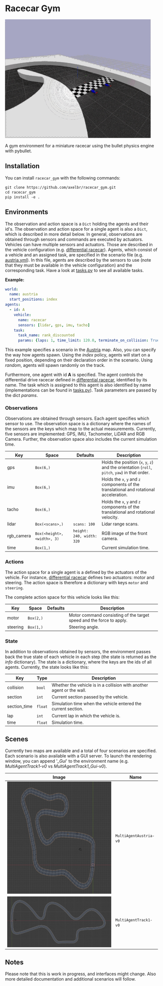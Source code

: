 # Racecar Gym

![berlin track](docs/racecar_gym.gif)

A gym environment for a miniature racecar using the bullet physics engine with pybullet.
## Installation
You can install ``racecar_gym`` with the following commands:

```shell_script
git clone https://github.com/axelbr/racecar_gym.git
cd racecar_gym
pip install -e .
```

## Environments

The observation and action space is a `Dict` holding the agents and their id's. The observation and action space for a single agent 
is also a `Dict`, which is described in more detail below. In general, observations are obtained through sensors and commands
are executed by actuators. Vehicles can have multiple sensors and actuators. Those are described in the vehicle configuration
(e.g. [differential racecar](models/vehicles/racecar/racecar.yml)). Agents, which consist of a vehicle and an assigned task,
are specified in the scenario file (e.g. [austria.yml](scenarios/austria.yml)). In this file, agents are described by the
sensors to use (note that they must be available in the vehicle configuration) and the corresponding task. Have a look at
[tasks.py](racecar_gym/core/tasks.py) to see all available tasks.

**Example:**
```yaml
world:
  name: austria
  start_positions: index
agents:
  - id: A
    vehicle:
      name: racecar
      sensors: [lidar, gps, imu, tacho]
    task:
      task_name: rank_discounted
      params: {laps: 1, time_limit: 120.0, terminate_on_collision: True}
```

This example specifies a scenario in the [Austria](models/scenes/austria/austria.yml) map. Also, you can specify the way 
how agents spawn. Using the *index* policy, agents will start on a fixed position, depending on their declaration order in
the scenario. Using *random*, agents will spawn randomly on the track.

Furthermore, one agent with id **A**
is specified. The agent controls the differential drive racecar defined in [differential racecar](models/vehicles/racecar/racecar.yml),
identified by its name. The task which is assigned to this agent is also identified by name (implementations can be found in [tasks.py](racecar_gym/core/tasks.py)).
Task parameters are passed by the dict *params*.

### Observations

Observations are obtained through sensors. Each agent specifies which sensor to use. The observation space is a dictionary
where the names of the sensors are the keys which map to the actual measurements. Currently, five sensors are implemented:
GPS, IMU, Tachometer, LiDAR and RGB Camera. Further, the observation space also includes the current simulation time.

|Key|Space|Defaults|Description|
|---|---|---|---|
|gps|`Box(6,)`| |Holds the position (`x`, `y`, `z`) and the orientation (`roll`, `pitch`, `yaw`) in that order.|
|imu|`Box(6,)`| |Holds the `x`, `y` and `z` components of the translational and rotational acceleration.|
|tacho|`Box(6,)`| |Holds the `x`, `y` and `z` components of the translational and rotational velocity.|
|lidar|`Box(<scans>,)`|`scans: 100`|Lidar range scans.|
|rgb_camera|`Box(<height>, <width>, 3)`|`height: 240, width: 320`|RGB image of the front camera.|
|time|`Box(1,)`| |Current simulation time.|

### Actions
The action space for a single agent is a defined by the actuators of the vehicle. For instance, [differential racecar](models/vehicles/racecar/racecar.yml)
defines two actuators: motor and steering. The action space is therefore a dictionary with keys `motor` and `steering`.

The complete action space for this vehicle looks like this:

|Key|Space|Defaults|Description|
|---|---|---|---|
|motor|`Box(2,)`| |Motor command consisting of the target speed and the force to apply.|
|steering|`Box(1,)`| |Steering angle.|

### State
In addition to observations obtained by sensors, the environment passes back the true state of each vehicle in each
step (the state is returned as the *info* dictionary). The state is a dictionary, where the keys are the ids of all agents.
Currently, the state looks like this:

|Key|Type|Description|
|---|---|---|
|collision|`bool`|Whether the vehicle is in a collision with another agent or the wall.|
|section|`int`|Current section passed by the vehicle.|
|section_time|`float`|Simulation time when the vehicle entered the current section.|
|lap|`int`|Current lap in which the vehicle is.|
|time|`float`|Simulation time.|

## Scenes

Currently two maps are available and a total of four scenarios are specified. Each scenario is also available with a GUI
server. To launch the rendering window, you can append '*_Gui*' to the environment name (e.g. *MultiAgentTrack1-v0* vs *MultiAgentTrack1_Gui-v0*).


| Image | Name |
| --- | --- |
|![austria](docs/austria.png)|`MultiAgentAustria-v0`|
|![track1](docs/track1.png)|`MultiAgentTrack1-v0`|
## Notes
Please note that this is work in progress, and interfaces might change. Also more detailed documentation and additional scenarios will follow.
